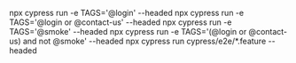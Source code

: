 npx cypress run -e TAGS='@login' --headed
npx cypress run -e TAGS='@login or @contact-us' --headed
npx cypress run -e TAGS='@smoke' --headed
npx cypress run -e TAGS='(@login or @contact-us) and not @smoke' --headed
npx cypress run cypress/e2e/*.feature --headed